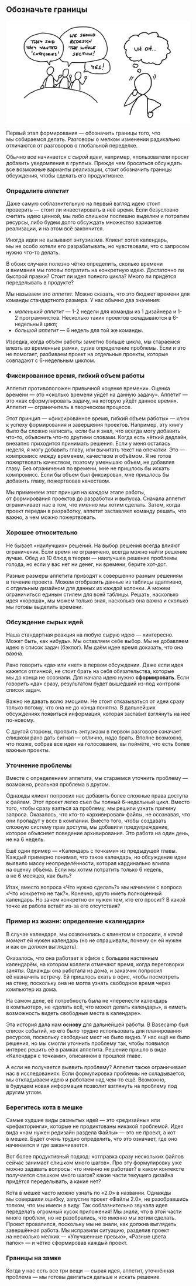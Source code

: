 ## Обозначьте границы

![Иллюстрация](../images/1.2-1.jpg)

Первый этап формирования — обозначить границы того, что мы собираемся делать. Разговоры о мелком изменении радикально отличаются от разговоров о глобальной переделке.

Обычно все начинается с *сырой идеи*, например, «пользователи просят добавить уведомления в группы». Прежде чем бросаться обсуждать все возможные варианты реализации, стоит обозначить границы обсуждения, чтобы сделать его продуктивнее.

### Определите *аппетит*

Даже самую соблазнительную на первый взгляд идею стоит проверить — стоит ли инвестировать в неё время. Если безусловно считать идею ценной, мы либо слишком поспешно выделим и потратим ресурсы, либо будем долго обсуждать множество вариантов реализации, и на этом всё закончится.

Иногда идеи не вызывают энтузиазма. Клиент хотел календарь, мы не особо хотели его разрабатывать, но чувствовали, что с запросом нужно что-то делать.

В обоих случаях полезно чётко определить, сколько времени и внимания мы готовы потратить на конкретную идею. Достаточно ли быстрой правки? Стоит ли идея полного цикла? Много ли придётся переделывать в продукте? 

Мы называем это *аппетит*. Можно сказать, что это бюджет времени для команды стандартного размера. У нас обычно два значения:

* *маленький аппетит* — 1-2 недели для команды из 1 дизайнера и 1-2 программистов. Несколько таких проектов складываются в 6-недельный цикл;
* *большой аппетит* — 6 недель для той же команды.

Изредка, когда объём работы заметно больше цикла, мы стараемся влезть во временные рамки, сузив определение проблемы. Если и это не помогает, разбиваем проект на отдельные проекты, которые совпадают с 6-недельным циклом.

### Фиксированное время, гибкий объем работы 

Аппетит противоположен привычной «оценке времени». Оценка времени — это «сколько времени уйдёт на данную задачу». Аппетит — это «как сформулировать задачу, на которую уйдёт данное время». Аппетит — ограничитель в творческом процессе.

Этот принцип — «фиксированное время, гибкий объем работы» — ключ к успеху формирования и завершения проектов. Например, эту книгу было бы сложно написать, если бы я знал, что всегда могу добавить что-то, объяснить что-то другими словами. Когда есть чёткий дедлайн, внезапно приходится принимать решения. Если у меня осталась неделя, я могу добавить главу, или вычитать текст на опечатки. Это — компромисс между временем, качеством и объёмом. Я не готов пожертвовать качеством, поэтому уменьшаю объем, не добавляя главу. Без ограничения по времени, мне не пришлось бы искать компромисс. Если бы объем был фиксирован, мне *пришлось* бы добавить главу, пожертвовав качеством.

Мы применяем этот принцип на каждом этапе работы, от формирования проектов до разработки и выпуска. Сначала аппетит ограничивает нас в том, что именно мы хотим сделать. Затем, когда проект передан в разработку, аппетит заставляет команду решать, что важно, а чем можно пожертвовать.

### Хорошее относительно

Не бывает «наилучших» решений. На выбор решения всегда влияют ограничения. Если время не ограничено, всегда можно найти решение лучше. Обед из 10 блюд в теории — наилучшее решение проблемы голода, но если у вас нет ни денег, ни времени, берите хот-дог.

Разные размеры аппетита приводят к совершенно разным решениям в течение проекта. Можем отобразить данные из таблицы адаптивно, с отдельным дизайном для данных из каждой колонки. А можем ограничиться единым стилем для всей таблицы. Решать, насколько идея «хороша», мы можем только зная, насколько она важна и сколько мы готовы выделить времени.

### Обсуждение сырых идей

Наша стандартная реакция на любую сырую идею — «интересно. Может быть, как нибудь». Мы оставляем себе выбор. Мы не добавляем идею в список задач (бэклог). Мы даём идее время доказать, что она важна.

Рано говорить «да» или «нет» в первом обсуждении. Даже если идея кажется отличной, не стоит брать на себя обязательства, которые мы до конца не осознали. Для начала идею нужно **сформировать**. Если говорить «да» сразу, результатом будет вышедший из-под контроля список задач.

Важно не давать волю эмоциям. Не стоит отказываться от идеи сразу только потому, что она не до конца понятна. В дальнейших обсуждениях появиться информация, которая заставит взглянуть на неё по-новому. 

С другой стороны, проявить энтузиазм в первом разговоре означает слишком рано дать сигнал — отлично, надо брать. Вполне возможно, что позже, собрав все идеи на голосование, вы поймёте, что есть более важные проекты.

### Уточнение проблемы

Вместе с определением аппетита, мы стараемся уточнить проблему — возможно, реальная проблема в другом.

Однажды клиент попросил нас добавить более сложные права доступа к файлам. Этот проект легко съел бы полный 6-недельный цикл. Вместо того, чтобы сразу взяться за проблему, мы решили узнать причину запроса. Оказалось, что кто-то «архивировал» файлы, не осознавая, что они пропадут у всех в компании. Вместо того, чтобы создавать сложную систему прав доступа, мы добавили предупреждение, которое объясняет поведение архивирования. Это работа на один день, не на 6 недель.

Ещё один пример — «Календарь с точками» из предыдущей главы. Каждый примерно понимал, что такое календарь, но обсуждение идеи выявило массу неопределённости, которая кардинально влияла на оценку объёма. Если мы хотим потратить только 6 недель, а не 6 месяцев, как быть?

Итак, вместо вопроса «Что нужно сделать?» мы начинаем с вопроса «Что конкретно не так?». Конечно, круто иметь полноценный календарь. Но зачем конкретно он нужен тем, кто его просит? В какой точке их работа встаёт из-за его отсутствия?

### Пример из жизни: определение «календаря»

В случае календаря, мы созвонились с клиентом и спросили, *в какой момент* ей нужен календарь (но не спрашивали, почему он ей нужен и как он должен выглядеть).

Оказалось, что она работает в офисе с большим настенным календарём, на котором коллеги отмечают время, когда переговорки заняты. Однажды она работала из дома, и заказчик попросил её назначить встречу. Ей пришлось ехать в офис, чтобы посмотреть на стену, поскольку она не могла узнать свободное время через компьютер из дома.

На самом деле, её потребность была не «перенести календарь в компьютер», не «делать всё, что может делать календарь», а «иметь возможность видеть свободные места в календаре».

Эта история дала нам **основу** для дальнейшей работы. В Basecamp был список событий, но его было трудно использовать для планирования ресурсов, поскольку свободных мест не было видно. У нас ещё не было решения, но мы смогли уточнить проблему так, чтобы появился интерес решить её в рамках аппетита. Решение пришло в виде «Календаря с точками», описанном в прошлой главе.

А если не получается выявить проблему? Аппетит также ограничивает нас в исследованиях. Если формулировка проблемы не складывается, мы откладываем идею и работаем над чем-то ещё. Возможно, в будущем новая информация позволит взглянуть на проблему под другим углом.


### Берегитесь кота в мешке

Самые худшие виды размытых идей — это «редизайны» или «рефакторинги», которые не продиктованы никакой проблемой. Идея вида «нам нужен редизайн раздела Файлы» — это не проект, а кот в мешке. Будет очень трудно определить, что это означает, где оно начинается и где заканчивается. 

Вот более продуктивный подход: «отправка сразу нескольких файлов сейчас занимает слишком много шагов». Про эту формулировку уже можно задавать вопросы: что именно не работает? в каком контексте получается слишком много шагов? какие части текущего дизайна придётся переделывать, а какие нет?

Кота в мешке часто можно узнать по «2.0» в названии. Однажды мы совершили ошибку, запустив проект «Файлы 2.0», не разобравшись толком, что мы имели в виду. Так соблазнительно звучала идея переделать огромный кусок приложения! Мы знали, что в этой части много проблем, но не разобрались, что именно мы хотим сделать. Проект провалился, поскольку мы не знали, как должна выглядеть завершённая работа. Мы исправили ситуацию, разделив проект на несколько мелких — «Улучшенные превью», «Разные цвета папок» — и чётко сформировав каждый проект.


### Границы на замке

Когда у нас есть все три вещи — сырая идея, аппетит, уточнённая проблема — мы готовы двигаться дальше и искать решение.